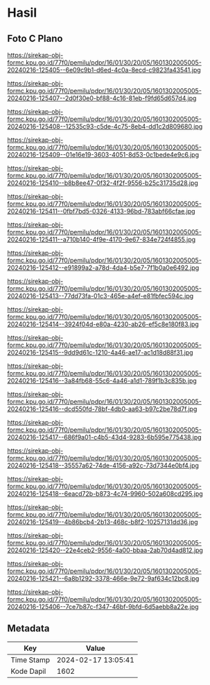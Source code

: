 # Hasil

## Foto C Plano

https://sirekap-obj-formc.kpu.go.id/77f0/pemilu/pdpr/16/01/30/20/05/1601302005005-20240216-125405--6e09c9b1-d6ed-4c0a-8ecd-c9823fa43541.jpg

https://sirekap-obj-formc.kpu.go.id/77f0/pemilu/pdpr/16/01/30/20/05/1601302005005-20240216-125407--2d0f30e0-bf88-4c16-81eb-f9fd65d657d4.jpg

https://sirekap-obj-formc.kpu.go.id/77f0/pemilu/pdpr/16/01/30/20/05/1601302005005-20240216-125408--12535c93-c5de-4c75-8eb4-dd1c2d809680.jpg

https://sirekap-obj-formc.kpu.go.id/77f0/pemilu/pdpr/16/01/30/20/05/1601302005005-20240216-125409--01e16e19-3603-4051-8d53-0c1bede4e9c6.jpg

https://sirekap-obj-formc.kpu.go.id/77f0/pemilu/pdpr/16/01/30/20/05/1601302005005-20240216-125410--b8b8ee47-0f32-4f2f-9556-b25c31735d28.jpg

https://sirekap-obj-formc.kpu.go.id/77f0/pemilu/pdpr/16/01/30/20/05/1601302005005-20240216-125411--0fbf7bd5-0326-4133-96bd-783abf66cfae.jpg

https://sirekap-obj-formc.kpu.go.id/77f0/pemilu/pdpr/16/01/30/20/05/1601302005005-20240216-125411--a710b140-4f9e-4170-9e67-834e724f4855.jpg

https://sirekap-obj-formc.kpu.go.id/77f0/pemilu/pdpr/16/01/30/20/05/1601302005005-20240216-125412--e91899a2-a78d-4da4-b5e7-7f1b0a0e6492.jpg

https://sirekap-obj-formc.kpu.go.id/77f0/pemilu/pdpr/16/01/30/20/05/1601302005005-20240216-125413--77dd73fa-01c3-465e-a4ef-e81fbfec594c.jpg

https://sirekap-obj-formc.kpu.go.id/77f0/pemilu/pdpr/16/01/30/20/05/1601302005005-20240216-125414--3924f04d-e80a-4230-ab26-ef5c8e180f83.jpg

https://sirekap-obj-formc.kpu.go.id/77f0/pemilu/pdpr/16/01/30/20/05/1601302005005-20240216-125415--9dd9d61c-1210-4a46-ae17-ac1d18d88f31.jpg

https://sirekap-obj-formc.kpu.go.id/77f0/pemilu/pdpr/16/01/30/20/05/1601302005005-20240216-125416--3a84fb68-55c6-4a46-a1d1-789f1b3c835b.jpg

https://sirekap-obj-formc.kpu.go.id/77f0/pemilu/pdpr/16/01/30/20/05/1601302005005-20240216-125416--dcd550fd-78bf-4db0-aa63-b97c2be78d7f.jpg

https://sirekap-obj-formc.kpu.go.id/77f0/pemilu/pdpr/16/01/30/20/05/1601302005005-20240216-125417--686f9a01-c4b5-43d4-9283-6b595e775438.jpg

https://sirekap-obj-formc.kpu.go.id/77f0/pemilu/pdpr/16/01/30/20/05/1601302005005-20240216-125418--35557a62-74de-4156-a92c-73d7344e0bf4.jpg

https://sirekap-obj-formc.kpu.go.id/77f0/pemilu/pdpr/16/01/30/20/05/1601302005005-20240216-125418--6eacd72b-b873-4c74-9960-502a608cd295.jpg

https://sirekap-obj-formc.kpu.go.id/77f0/pemilu/pdpr/16/01/30/20/05/1601302005005-20240216-125419--4b86bcb4-2b13-468c-b8f2-10257131dd36.jpg

https://sirekap-obj-formc.kpu.go.id/77f0/pemilu/pdpr/16/01/30/20/05/1601302005005-20240216-125420--22e4ceb2-9556-4a00-bbaa-2ab70d4ad812.jpg

https://sirekap-obj-formc.kpu.go.id/77f0/pemilu/pdpr/16/01/30/20/05/1601302005005-20240216-125421--6a8b1292-3378-466e-9e72-9af634c12bc8.jpg

https://sirekap-obj-formc.kpu.go.id/77f0/pemilu/pdpr/16/01/30/20/05/1601302005005-20240216-125406--7ce7b87c-f347-46bf-9bfd-6d5aebb8a22e.jpg


## Metadata

| Key        | Value               |
| ---------- | ------------------- |
| Time Stamp | 2024-02-17 13:05:41 |
| Kode Dapil | 1602                |



